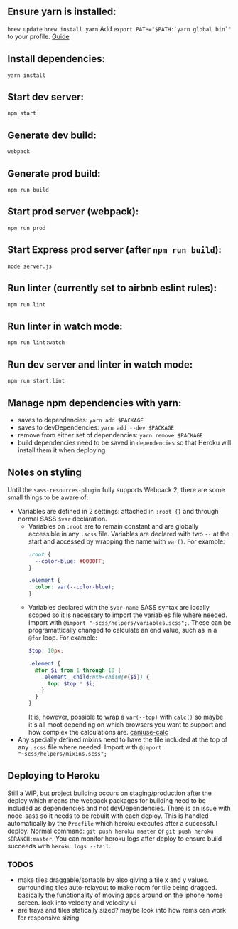 ## Ensure yarn is installed:
`brew update`
`brew install yarn`
Add ``export PATH="$PATH:`yarn global bin`"`` to your profile. [Guide](https://yarnpkg.com/en/docs/install)


## Install dependencies:
`yarn install`


## Start dev server:
`npm start`


## Generate dev build:
`webpack`


## Generate prod build:
`npm run build`


## Start prod server (webpack):
`npm run prod`


## Start Express prod server (after `npm run build`):
`node server.js`


## Run linter (currently set to airbnb eslint rules):
`npm run lint`


## Run linter in watch mode:
`npm run lint:watch`


## Run dev server and linter in watch mode:
`npm run start:lint`


## Manage npm dependencies with yarn:
- saves to dependencies: `yarn add $PACKAGE`
- saves to devDependencies: `yarn add --dev $PACKAGE`
- remove from either set of dependencies: `yarn remove $PACKAGE`
- build dependencies need to be saved in `dependencies` so that Heroku will install them it when deploying


## Notes on styling
Until the `sass-resources-plugin` fully supports Webpack 2, there are some small things to be aware of:
  - Variables are defined in 2 settings: attached in `:root {}` and through normal SASS `$var` declaration.
    - Variables on `:root` are to remain constant and are globally accessible in any `.scss` file. Variables are declared with two `--` at the start and accessed by wrapping the name with `var()`. For example:
      ```css
      :root {
        --color-blue: #0000FF;
      }

      .element {
        color: var(--color-blue);
      }
      ```
    - Variables declared with the `$var-name` SASS syntax are locally scoped so it is necessary to import the variables file where needed. Import with `@import "~scss/helpers/variables.scss";`. These can be programattically changed to calculate an end value, such as in a `@for` loop. For example:
      ```scss
      $top: 10px;

      .element {
        @for $i from 1 through 10 {
          .element__child:nth-child(#{$i}) {
            top: $top * $i;
          }
        }
      }
      ```
      It is, however, possible to wrap a `var(--top)` with `calc()` so maybe it's all moot depending on which browsers you want to support and how complex the calculations are. [caniuse-calc](http://caniuse.com/#search=calc)
  - Any specially defined mixins need to have the file included at the top of any `.scss` file where needed. Import with `@import "~scss/helpers/mixins.scss";`


## Deploying to Heroku
Still a WIP, but project building occurs on staging/production after the deploy which means the webpack packages for building need to be included as dependencies and not devDependencies. There is an issue with node-sass so it needs to be rebuilt with each deploy. This is handled automatically by the `Procfile` which heroku executes after a successful deploy. Normal command: `git push heroku master` or `git push heroku $BRANCH:master`. You can monitor heroku logs after deploy to ensure build succeeds with `heroku logs --tail`.


### TODOS
- make tiles draggable/sortable by also giving a tile x and y values. surrounding tiles auto-relayout to make room for tile being dragged. basically the functionality of moving apps around on the iphone home screen. look into velocity and velocity-ui
- are trays and tiles statically sized? maybe look into how rems can work for responsive sizing
